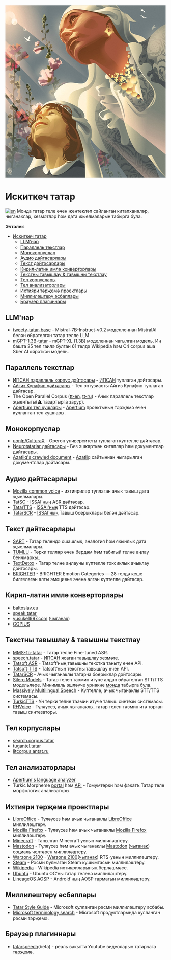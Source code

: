 <div align="left">
	<img width="540" height="540" src="media/logo.jpg" alt="Искиткеч татар">
</div>


# Искиткеч татар
[![en](https://img.shields.io/badge/lang-en-red.svg)](README.md)
Монда татар теле өчен җентекләп сайланган китапханәләр, чыганаклар, хезмәтләр һәм дата җыелмаларын табырга була.


**Эчтәлек**
- [Искиткеч татар](#искиткеч-татар)
  - [LLM'нар](#llmнар)
  - [Параллель текстлар](#параллель-текстлар)
  - [Монокорпуслар](#монокорпуслар)
  - [Аудио дәйтәсарлары](#аудио-дәйтәсарлары)
  - [Текст дәйтәсарлары](#текст-дәйтәсарлары)
  - [Кирил-латин имлә конверторлары](#кирил-латин-имлә-конверторлары)
  - [Текстны тавышлау \& тавышны текстлау](#текстны-тавышлау--тавышны-текстлау)
  - [Тел корпуслары](#тел-корпуслары)
  - [Тел анализаторлары](#тел-анализаторлары)
  - [Ихтияри тәрҗемә проектлары](#ихтияри-тәрҗемә-проектлары)
  - [Миллиләштерү әсбаплары](#миллиләштерү-әсбаплары)
  - [Браузер плагиннары](#браузер-плагиннары)


## LLM'нар
* [tweety-tatar-base](https://huggingface.co/Tweeties/tweety-tatar-base-7b-2024-v1) - Mistral-7B-Instruct-v0.2 моделленнан MistralAI белән өйрәтелгән татар телле LLM
* [mGPT-1.3B-tatar](https://huggingface.co/ai-forever/mGPT-1.3B-tatar) - mGPT-XL (1.3B) моделеннан чагылган модель. Иң башта 25 тел гаилә булган 61 телдә Wikipedia һәм C4 corpus аша Sber AI ойрәткән модель.  


## Параллель текстлар
* [ИПСАН параллель корпус дәйтәсары](https://huggingface.co/datasets/IPSAN/tatar_translation_dataset) - [ИПСАН](https://www.antat.ru/tt/) туплаган дәйтәсары.
* [Айгиз Кунафин дәйтәсары](https://huggingface.co/datasets/AigizK/tatar-russian-parallel-corpora) - Тел энтузиасты Айгиз Кунафин туплаган дәйтәсар.
* The Open Parallel Corpus ([tt-en](https://opus.nlpl.eu/results/tt&en/corpus-result-table), [tt-ru](https://opus.nlpl.eu/results/tt&ru/corpus-result-table)) - Ачык параллель текстлар җыентыгы(⚠ тазартырга зарур).
* [Apertium тел кушлары](https://github.com/apertium/apertium-tat-rus) - [Apertium](https://www.apertium.org/index.rus.html) проектының тәрҗемә өчен кулланган тел кушлары.


## Монокорпуслар
* [uonlp/CulturaX](https://huggingface.co/datasets/uonlp/CulturaX) - Орегон университеты туплаган күптелле дәйтәсар.
* [Neurotatarlar дәйтасары](https://huggingface.co/datasets/yasalma/tt-structured-content) - Без эшкәрткән китаплар һәм документлар дәйтасары.
* [Azatliq's crawled document](https://huggingface.co/datasets/veryrealtatarperson/tt-azatliq-crawl) - [Azatliq](https://www.azatliq.org/) сайтыннан чыгарылган документллар дәйтасары.


## Аудио дәйтәсарлары
* [Mozilla common voice](https://commonvoice.mozilla.org/tt/datasets) - ихтияриләр туплаган ачык тавыш дата җыелмалары.
* [TatSC](https://github.com/IS2AI/Soyle?tab=readme-ov-file#available-languages) - [ISSAI'ның](https://issai.nu.edu.kz/issai-datasets/) ASR дәйтәсар.
* [TatarTTS](https://huggingface.co/datasets/issai/TatarTTS) - [ISSAI'ның](https://issai.nu.edu.kz/issai-datasets/) TTS дәйтәсар.
* [TatarSCR](https://huggingface.co/datasets/issai/TatarTTS) - [ISSAI'ның](https://issai.nu.edu.kz/issai-datasets/) Тавыш боерыклары белән дәйтәсар.
  

## Текст дәйтәсарлары
* [SART](https://github.com/tat-nlp/SART) - Татар телендә ошашлык, аналогия һәм якынлык дата җыелмалары.
*  [TUMLU](https://github.com/ceferisbarov/TUMLU) - Төрки телләр өчен бердәм һәм табигый телне аңлау бенчмаркы..
* [TextDetox](https://huggingface.co/datasets/textdetox/multilingual_toxicity_dataset) - Татар телне аңлаучы күптелле токсиклык ачыклау дәйтәсары.
* [BRIGHTER](https://huggingface.co/datasets/brighter-dataset/BRIGHTER-emotion-categories) - BRIGHTER Emotion Categories — 28 телдә кеше билгеләгән алты эмоцияне эченә алган күптелле дәйтәсар.


## Кирил-латин имлә конверторлары
* [baltoslav.eu](https://baltoslav.eu/lat/index.php)
* [speak.tatar](https://speak.tatar/en/lang/converter/tat/latin/cyrillic/)
* [yusuke1997.com](https://yusuke1997.com/tatar) ([чыганак](https://github.com/yusuke1997/translit_tt))
* [COPIUS](https://www.copius.eu/trtr.php?lang=tat)


## Текстны тавышлау & тавышны текстлау
* [MMS-1b-tatar](https://huggingface.co/AigizK/wav2vec2-large-mms-1b-tatar) - Татар телле Fine-tuned ASR.
* [speech.tatar](https://speech.tatar/) - [ИПСАН](https://www.antat.ru/tt/) ясаган тавышлау хезмәте.
* [Tatsoft ASR](https://tat-asr.api.translate.tatar/docs) - Tatsoft'ның тавышны текстка таныту өчен API.
* [Tatsoft TTS](https://tat-tts.api.translate.tatar/docs) - Tatsoft'ның текстны тавышлау өчен API.
* [TatarSCR](https://github.com/IS2AI/TatarSCR) - Ачык чыганаклы татарча боерыклар дәйтәсары.
* [Silero Models](https://github.com/snakers4/silero-models?tab=readme-ov-file#cyrillic-languages) - Татар телен таэмин итүче алдан өйрәтелгән STT/TTS модельләре. Минималь эшләүче урнәкне [монда](https://colab.research.google.com/drive/1hsn_Liy19eu17mb9qEQhM2GMEBxzcAP-#scrollTo=7b9e704a) табырга була.
* [Massively Multilingual Speech](https://huggingface.co/spaces/mms-meta/MMS) - Күптелле, ачык чыганаклы STT/TTS системасы.
* [TurkicTTS](https://github.com/IS2AI/TurkicTTS) - Ун төрки телне таэмин итүче тавыш синтезы системасы.
* [RHVoice](https://github.com/RHVoice/RHVoice) - Түләүсез, ачык чыганаклы, татар телен тәэмин итә торган тавыш синтезаторы.


## Тел корпуслары
* [search.corpus.tatar](https://search.corpus.tatar/index.php?of=search/search.php)
* [tugantel.tatar](https://tugantel.tatar/?lang=tt)
* [litcorpus.antat.ru](https://litcorpus.antat.ru/index_tt.html)


## Тел анализаторлары
* [Apertium's language analyzer](https://github.com/apertium/apertium-tat)
* Turkic Morpheme [portal](http://modmorph.turklang.net/tt/) һәм [API](http://modmorph.turklang.net/api/?language=16) - Гомумтөрки һәм фәкатъ Татар теле морфологик анализаторы.


## Ихтияри тәрҗемә проектлары
* [LibreOffice](https://translations.documentfoundation.org/languages/tt/) - Түләүсез һәм ачык чыганаклы [LibreOffice](https://www.libreoffice.org/) миллиләштерү.
* [Mozilla Firefox](https://pontoon.mozilla.org/tt/) - Түләүсез һәм ачык чыганаклы [Mozilla Firefox](https://www.mozilla.org/) миллиләштерү.
* [Minecraft](https://crowdin.com/project/minecraft/tt-RU) - Танылган Minecraft уенын миллиләштерү.
* [Mastodon](https://crowdin.com/project/mastodon/tt-RU) - Түләүсез һәм ачык чыганаклы [Mastodon](https://joinmastodon.org/) ([чыганак](https://github.com/mastodon)) социаль челтәрен миллиләштерү.
* [Warzone 2100](https://crowdin.com/project/warzone2100/tt-RU) - [Warzone 2100](https://wz2100.net/)([чыганак](https://github.com/Warzone2100/warzone2100)) RTS-уенын миллиләштерү.
* [Steam](https://github.com/Amirhan-Taipovjan-Greatest-I/unofficial-tatar-steam-translations) - Рәсми булмаган Steam кушымтасын миллиләштерү.
* [Wikipedia](https://t.me/wugtat) - Wikipedia ихтияриларының берләшмәсе.
* [Ubuntu](https://launchpad.net/~ubuntu-l10n-tt) - Ubuntu ОС'ны татар теленә миллиләштерү.
* [LineageOS AOSP](https://crowdin.com/project/lineageos-aosp/tt-RU) - Android'ның AOSP тармагын миллиләштерү.


## Миллиләштерү әсбаплары
* [Tatar Style Guide](https://download.microsoft.com/download/4/8/2/4825b7b4-fda5-4f66-b475-0cc6a6b4e13f/tat-rus-styleguide.pdf) - Microsoft кулланган рәсми миллиләштерү әсбабы.
* [Microsoft terminology search](https://msit.powerbi.com/view?r=eyJrIjoiODJmYjU4Y2YtM2M0ZC00YzYxLWE1YTktNzFjYmYxNTAxNjQ0IiwidCI6IjcyZjk4OGJmLTg2ZjEtNDFhZi05MWFiLTJkN2NkMDExZGI0NyIsImMiOjV9) - Microsoft продуктларында кулланган рәсми тәрҗемә.


## Браузер плагиннары
* [tatarspeech](https://tatarspeech.dtc.tatar/)(beta) - реаль вакытта Youtube видеоларын татарчага тәрҗемә. 